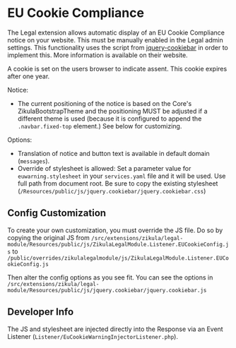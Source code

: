 # EU Cookie Compliance

The Legal extension allows automatic display of an EU Cookie Compliance notice on your website.
This must be manually enabled in the Legal admin settings. This functionality uses the script from
[jquery-cookiebar](https://www.primebox.co.uk/projects/jquery-cookiebar/) in order to implement this. More information is available on their
website.

A cookie is set on the users browser to indicate assent. This cookie expires after one year.

Notice:

- The current positioning of the notice is based on the Core's ZikulaBootstrapTheme and the positioning MUST
  be adjusted if a different theme is used (because it is configured to append the `.navbar.fixed-top` element.)
  See below for customizing.

Options:

- Translation of notice and button text is available in default domain (`messages`).
- Override of stylesheet is allowed:
  Set a parameter value for `euwarning.stylesheet` in your `services.yaml` file and it will be used.
  Use full path from document root.
  Be sure to copy the existing stylesheet (`/Resources/public/js/jquery.cookiebar/jquery.cookiebar.css`)

## Config Customization

To create your own customization, you must override the JS file. Do so by copying the original JS from
`/src/extensions/zikula/legal-module/Resources/public/js/ZikulaLegalModule.Listener.EUCookieConfig.js`
to 
`/public/overrides/zikulalegalmodule/js/ZikulaLegalModule.Listener.EUCookieConfig.js`

Then alter the config options as you see fit. You can see the options in 
`/src/extensions/zikula/legal-module/Resources/public/js/jquery.cookiebar/jquery.cookiebar.js`

## Developer Info

The JS and stylesheet are injected directly into the Response via an Event Listener (`Listener/EuCookieWarningInjectorListener.php`).
